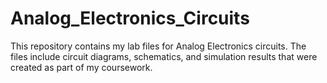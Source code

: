 # Analog_Electronics_Circuits
This repository contains my lab files for Analog Electronics circuits. The files include circuit diagrams, schematics, and simulation results that were created as part of my coursework.
